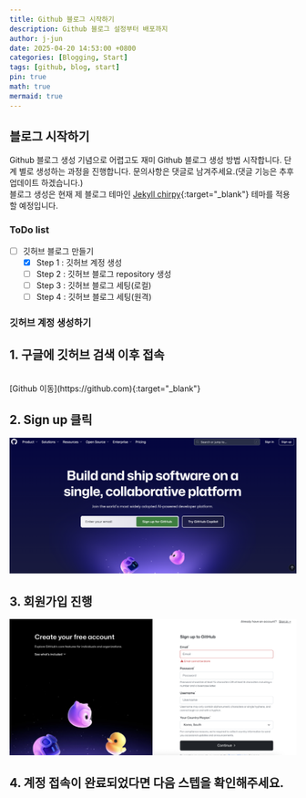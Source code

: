 ```yaml
---
title: Github 블로그 시작하기
description: Github 블로그 설정부터 배포까지
author: j-jun
date: 2025-04-20 14:53:00 +0800
categories: [Blogging, Start]
tags: [github, blog, start]
pin: true
math: true
mermaid: true
---
```


## 블로그 시작하기

Github 블로그 생성 기념으로 어렵고도 재미 Github 블로그 생성 방법 시작합니다.
단계 별로 생성하는 과정을 진행합니다. 문의사항은 댓글로 남겨주세요.(댓글 기능은 추후 업데이트 하겠습니다.)
<br>
블로그 생성은 현재 제 블로그 테마인 [Jekyll chirpy](https://github.com/cotes2020/jekyll-theme-chirpy){:target="_blank"} 테마를 적용할 예정입니다.

### ToDo list
- [ ] 깃허브 블로그 만들기
  - [x] Step 1 : 깃허브 계정 생성
  - [ ] Step 2 : 깃허브 블로그 repository 생성
  - [ ] Step 3 : 깃허브 블로그 세팅(로컬)
  - [ ] Step 4 : 깃허브 블로그 세팅(원격)
  
### 깃허브 계정 생성하기
## 1. 구글에 깃허브 검색 이후 접속 
<br>
[Github 이동](https://github.com){:target="_blank"}

## 2. Sign up 클릭

   ![Desktop View](../assets/img/post1/github메인.png)

## 3. 회원가입 진행 <br>
   ![Desktop View](../assets/img/post1/github2.png)

## 4. 계정 접속이 완료되었다면 다음 스텝을 확인해주세요. 
